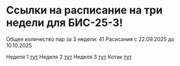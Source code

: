 # Ссылки на расписание на три недели для БИС-25-3!
Общее количество пар за 3 недели: 41
Расисания с 22.09.2025 до 10.10.2025


Неделя 1 [тут](./timetable_1w.md)
Неделя 2 [тут](./timetable_2w.md)
Неделя 3 [тут](./timetable_3w.md)
Котик [тут](timetable.webp)